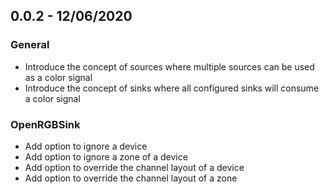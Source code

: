 ﻿
## 0.0.2 - 12/06/2020
### General
- Introduce the concept of sources where multiple sources can be used as a color signal
- Introduce the concept of sinks where all configured sinks will consume a color signal
### OpenRGBSink
- Add option to ignore a device
- Add option to ignore a zone of a device
- Add option to override the channel layout of a device
- Add option to override the channel layout of a zone